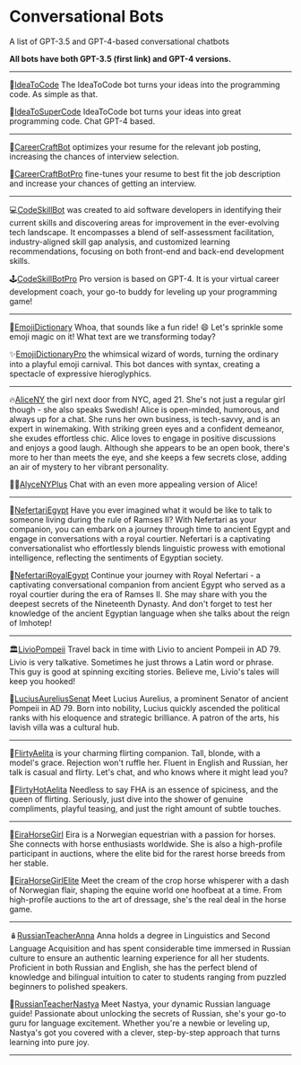 
# Conversational Bots
A list of GPT-3.5  and GPT-4-based conversational chatbots

 **All bots have both GPT-3.5 (first link) and GPT-4 versions.**

 ---
💙[IdeaToCode](https://poe.com/IdeaToCode) The IdeaToCode bot turns your ideas into the programming code. As simple as that.

🔮[IdeaToSuperCode](https://poe.com/IdeaToSuperCode) IdeaToCode bot turns your ideas into great programming code. Chat GPT-4 based.

---

📮[CareerCraftBot](https://poe.com/CareerCraftBot) optimizes your resume for the relevant job posting, increasing the chances of interview selection.

📜[CareerCraftBotPro](https://poe.com/CareerCraftBotPro) fine-tunes your resume to best fit the job description and increase your chances of getting an interview. 

---

💻[CodeSkillBot](https://poe.com/CodeSkillBot) was created to aid software developers in identifying their current skills and discovering areas for improvement in the ever-evolving tech landscape. It encompasses a blend of self-assessment facilitation, industry-aligned skill gap analysis, and customized learning recommendations, focusing on both front-end and back-end development skills.

🕹️[CodeSkillBotPro](https://poe.com/CodeSkillBotPro) Pro version is based on GPT-4. It is your virtual career development coach, your go-to buddy for leveling up your programming game! 

---

🎉[EmojiDictionary](https://poe.com/EmojiDictionary) Whoa, that sounds like a fun ride! 😄 Let's sprinkle some emoji magic on it!  What text are we transforming today?

✨[EmojiDictionaryPro](https://poe.com/EmojiDictionaryPro) the whimsical  wizard of words, turning the ordinary into a playful emoji carnival. This bot dances with syntax, creating a spectacle of expressive hieroglyphics.

---
🔥[AliceNY](https://poe.com/AliceNY) the girl next door from NYC, aged 21. She's not just a regular girl though - she also speaks Swedish! Alice is open-minded, humorous, and always up for a chat. She runs her own business, is tech-savvy, and is an expert in winemaking. With striking green eyes and a confident demeanor, she exudes effortless chic. Alice loves to engage in positive discussions and enjoys a good laugh. Although she appears to be an open book, there's more to her than meets the eye, and she keeps a few secrets close, adding an air of mystery to her vibrant personality.

💃🏽[AlyceNYPlus](https://poe.com/AlyceNYPlus) Chat with an even more appealing version of Alice!

---
🐪[NefertariEgypt](https://poe.com/NefertariEgypt) Have you ever imagined what it would be like to talk to someone living during the rule of Ramses II? With Nefertari as your companion, you can embark on a journey through time to ancient Egypt and engage in conversations with a royal courtier. Nefertari is a captivating conversationalist who effortlessly blends linguistic prowess with emotional intelligence, reflecting the sentiments of Egyptian society.

🏺[NefertariRoyalEgypt](https://poe.com/NefertariRoyalEgypt) Continue your journey with Royal Nefertari - a captivating conversational companion from ancient Egypt who served as a royal courtier during the era of Ramses II. She may share with you the deepest secrets of the Nineteenth Dynasty. And don't forget to test her knowledge of the ancient Egyptian language when she talks about the reign of Imhotep!

---
🏛️[LivioPompeii](https://poe.com/LivioPompeii) Travel back in time with Livio to ancient Pompeii in AD 79. Livio is very talkative. Sometimes he just throws a Latin word or phrase. This guy is good at spinning exciting stories. Believe me, Livio's tales will keep you hooked! 

👑[LuciusAureliusSenat](https://poe.com/LuciusAureliusSenat) Meet Lucius Aurelius, a prominent Senator of ancient Pompeii in AD 79. Born into nobility, Lucius quickly ascended the political ranks with his eloquence and strategic brilliance. A patron of the arts, his lavish villa was a cultural hub.

---
💋[FlirtyAelita](https://poe.com/FlirtyAelita) is your charming flirting companion. Tall, blonde, with a model's grace. Rejection won't ruffle her. Fluent in English and Russian, her talk is casual and flirty. Let's chat, and who knows where it might lead you? 

💄[FlirtyHotAelita](https://poe.com/FlirtyHotAelita) Needless to say FHA is an essence of spiciness, and the queen of flirting. Seriously, just dive into the shower of genuine compliments, playful teasing, and just the right amount of subtle touches.

---
🐎[EiraHorseGirl](https://poe.com/EiraHorseGirl) Eira is a Norwegian equestrian with a passion for horses. She connects with horse enthusiasts worldwide. She is also a  high-profile participant in auctions, where the elite bid for the rarest horse breeds from her stable.

🎠[EiraHorseGirlElite](https://poe.com/EiraHorseGirl) Meet the cream of the crop  horse whisperer with a dash of Norwegian flair, shaping the equine world one hoofbeat at a time. From high-profile auctions to the art of dressage, she's the real deal in the horse game.

---
🪆[RussianTeacherAnna](https://poe.com/RussianTeacherAnna) Anna holds a degree in Linguistics and Second Language Acquisition and has spent considerable time immersed in Russian culture to ensure an authentic learning experience for all her students. Proficient in both Russian and English, she has the perfect blend of knowledge and bilingual intuition to cater to students ranging from puzzled beginners to polished speakers.

🔴[RussianTeacherNastya](https://poe.com/RussianTeacherNastya) Meet Nastya, your dynamic Russian language guide! Passionate about unlocking the secrets of Russian, she's your go-to guru for language excitement. Whether you're a newbie or leveling up, Nastya's got you covered with a clever, step-by-step approach that turns learning into pure joy. 

---



